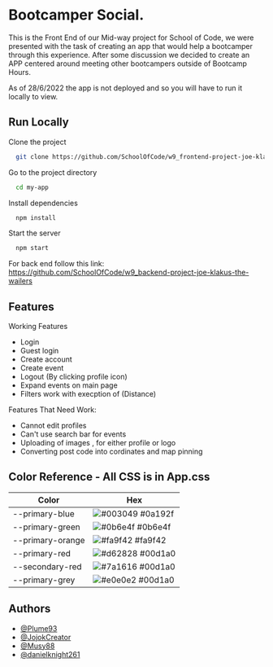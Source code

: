 
# Bootcamper Social.

This is the Front End of our Mid-way project for School of Code, we were presented with the task of creating an app that would help a bootcamper through this experience. After some discussion we decided to create an APP centered around meeting other bootcampers outside of Bootcamp Hours.

As of 28/6/2022 the app is not deployed and so you will have to run it locally to view.






## Run Locally

Clone the project

```bash
  git clone https://github.com/SchoolOfCode/w9_frontend-project-joe-klakus-the-wailers.git
```

Go to the project directory

```bash
  cd my-app
```

Install dependencies

```bash
  npm install
```

Start the server

```bash
  npm start
```

For back end follow this link: https://github.com/SchoolOfCode/w9_backend-project-joe-klakus-the-wailers


## Features

Working Features
- Login
- Guest login
- Create account
- Create event
- Logout (By clicking profile icon)
- Expand events on main page
- Filters work with execption of (Distance)


Features That Need Work:
- Cannot edit profiles
- Can't use search bar for events
- Uploading of images , for either profile or logo
- Converting post code into cordinates and map pinning


## Color Reference - All CSS is in App.css

| Color             | Hex                                                                |
| ----------------- | ------------------------------------------------------------------ |
| --primary-blue | ![#003049](https://via.placeholder.com/10/0a192f?text=+) #0a192f |
| --primary-green | ![#0b6e4f](https://via.placeholder.com/10/0b6e4f?text=+) #0b6e4f |
| --primary-orange | ![#fa9f42](https://via.placeholder.com/10/fa9f42?text=+) #fa9f42 |
| --primary-red | ![#d62828](https://via.placeholder.com/10/d62828?text=+) #00d1a0 |
| --secondary-red | ![#7a1616](https://via.placeholder.com/10/7a1616?text=+) #00d1a0 |
| --primary-grey | ![#e0e0e2](https://via.placeholder.com/10/e0e0e2?text=+) #00d1a0 |



## Authors

- [@Plume93](https://github.com/Plume93)
- [@JojokCreator](https://github.com/JojokCreator)
- [@Musy88](https://github.com/Musy88)
- [@danielknight261](https://github.com/danielknight261)

